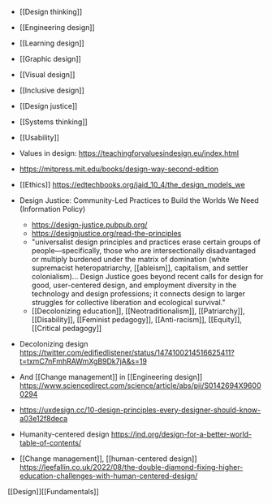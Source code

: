   - [[Design thinking]]
  - [[Engineering design]]
  - [[Learning design]]
  - [[Graphic design]]
  - [[Visual design]]
  - [[Inclusive design]]
  - [[Design justice]]
  - [[Systems thinking]]
  - [[Usability]]

  - Values in design: https://teachingforvaluesindesign.eu/index.html

  - https://mitpress.mit.edu/books/design-way-second-edition

  - [[Ethics]]
    https://edtechbooks.org/jaid_10_4/the_design_models_we

  - Design Justice: Community-Led Practices to Build the Worlds We Need
    (Information Policy)
      - https://design-justice.pubpub.org/
      - https://designjustice.org/read-the-principles
      - "universalist design principles and practices erase certain
        groups of people—specifically, those who are intersectionally
        disadvantaged or multiply burdened under the matrix of
        domination (white supremacist heteropatriarchy,
        [[ableism]], capitalism, and settler
        colonialism)... Design Justice goes beyond recent calls for
        design for good, user-centered design, and employment diversity
        in the technology and design professions; it connects design to
        larger struggles for collective liberation and ecological
        survival."
      - [[Decolonizing education]],
        [[Neotraditionalism]],
        [[Patriarchy]],
        [[Disability]],  [[Feminist     pedagogy]],
        [[Anti-racism]],
        [[Equity]],  [[Critical     pedagogy]]
  - Decolonizing design
    https://twitter.com/edifiedlistener/status/1474100214516625411?t=txmC7nFmhRAWmXgB9Dk7jA&s=19

  - And [[Change management]] in
    [[Engineering design]]
    https://www.sciencedirect.com/science/article/abs/pii/S0142694X96000294

  - https://uxdesign.cc/10-design-principles-every-designer-should-know-a03e12f8deca

  - Humanity-centered design
    https://jnd.org/design-for-a-better-world-table-of-contents/

  - [[Change management]],  [[human-centered design]]
    https://leefallin.co.uk/2022/08/the-double-diamond-fixing-higher-education-challenges-with-human-centered-design/

[[Design]][[Fundamentals]]